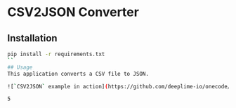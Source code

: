 # CSV2JSON Converter

## Installation
```bash
pip install -r requirements.txt
``
## Usage
This application converts a CSV file to JSON.

![`CSV2JSON` example in action](https://github.com/deeplime-io/onecode/raw/main/docs/assets/csv2json.gif)

5
